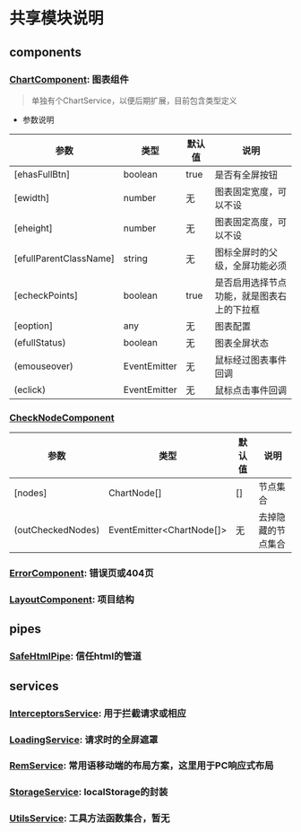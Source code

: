 # 共享模块说明

## components

### [ChartComponent](./components/chart/chart.component.ts): 图表组件

> 单独有个ChartService，以便后期扩展，目前包含类型定义

* 参数说明

|参数|类型|默认值|说明|
|--|--|--|--|
|[ehasFullBtn]|boolean|true|是否有全屏按钮|
|[ewidth]|number|无|图表固定宽度，可以不设|
|[eheight]|number|无|图表固定高度，可以不设|
|[efullParentClassName]|string|无|图标全屏时的父级，全屏功能必须|
|[echeckPoints]|boolean|true|是否启用选择节点功能，就是图表右上的下拉框|
|[eoption]|any|无|图表配置|
|(efullStatus)|boolean|无|图表全屏状态|
|(emouseover)|EventEmitter|无|鼠标经过图表事件回调|
|(eclick)|EventEmitter|无|鼠标点击事件回调|

### [CheckNodeComponent](./components/check-node/check-node.component.ts)

|参数|类型|默认值|说明|
|--|--|--|--|
|[nodes]|ChartNode[]|[]|节点集合|
|(outCheckedNodes)|EventEmitter<ChartNode[]>|无|去掉隐藏的节点集合|

### [ErrorComponent](./components/error/error.component.ts): 错误页或404页

### [LayoutComponent](./components/layout/layout.component.ts): 项目结构

## pipes

### [SafeHtmlPipe](./pipes/safe-html/safe-html.pipe.ts): 信任html的管道

## services

### [InterceptorsService](./services/interceptors/interceptors.service.ts): 用于拦截请求或相应

### [LoadingService](./services/loading/loading.service.ts): 请求时的全屏遮罩

### [RemService](./services/rem/rem.service.ts): 常用语移动端的布局方案，这里用于PC响应式布局

### [StorageService](./services/storage/storage.service.ts): localStorage的封装

### [UtilsService](./services/utils/utils.service.ts): 工具方法函数集合，暂无